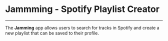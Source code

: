 # Jammming - Spotify Playlist Creator
---
The **Jamming** app allows users to search for tracks in Spotify and create a new playlist that can be saved to their profile.